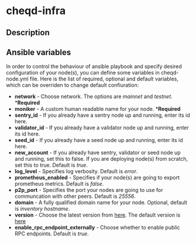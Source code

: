 # cheqd-infra

## Description

## Ansible variables
In order to control the behaviour of ansible playbook and specify desired configuration of your node(s), you can define some variables in cheqd-node.yml file. Here is the list of required, optional and default variables, which can be overriden to change default confiuration:

* **network** - Choose network. The options are *mainnet* and *testnet*. ***Required**
* **moniker** - A custom human readable name for your node. ***Required**
* **sentry_id** - If you already have a sentry node up and running, enter its id here.
* **validator_id** - If you already have a validator node up and running, enter its id here.
* **seed_id** - If you already have a seed node up and running, enter its id here.
* **new_account** - If you already have sentry, validator or seed node up and running, set this to false. If you are deploying node(s) from scratch, set this to true. Default is *true*.
* **log_level** - Specifies log verbosity. Default is *error*. 
* **prometheus_enabled** - Specifies if your node(s) are going to export prometheus metrics. Default is *false*.
* **p2p_port** - Specifies the port your nodes are going to use for communcation with other peers. Default is *25556*.
* **domain** - A fully qualified domain name for your node. Optional, default is *inventory hostname*.
* **version** - Choose the latest version from [here](https://github.com/cheqd/cheqd-node/releases). The default version is [here](./ansible/roles/cheqd/defaults/main.yml)
* **enable_rpc_endpoint_externally** - Choose whether to enable public RPC endpoints. Default is *true*.
